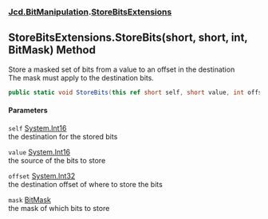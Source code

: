 ### [Jcd.BitManipulation](Jcd_BitManipulation.md 'Jcd.BitManipulation').[StoreBitsExtensions](Jcd_BitManipulation_StoreBitsExtensions.md 'Jcd.BitManipulation.StoreBitsExtensions')
## StoreBitsExtensions.StoreBits(short, short, int, BitMask) Method
Store a masked set of bits from a value to an offset in the destination  
The mask must apply to the destination bits.  
```csharp
public static void StoreBits(this ref short self, short value, int offset, Jcd.BitManipulation.BitMask mask);
```
#### Parameters
<a name='Jcd_BitManipulation_StoreBitsExtensions_StoreBits(short_short_int_Jcd_BitManipulation_BitMask)_self'></a>
`self` [System.Int16](https://docs.microsoft.com/en-us/dotnet/api/System.Int16 'System.Int16')  
the destination for the stored bits
  
<a name='Jcd_BitManipulation_StoreBitsExtensions_StoreBits(short_short_int_Jcd_BitManipulation_BitMask)_value'></a>
`value` [System.Int16](https://docs.microsoft.com/en-us/dotnet/api/System.Int16 'System.Int16')  
the source of the bits to store
  
<a name='Jcd_BitManipulation_StoreBitsExtensions_StoreBits(short_short_int_Jcd_BitManipulation_BitMask)_offset'></a>
`offset` [System.Int32](https://docs.microsoft.com/en-us/dotnet/api/System.Int32 'System.Int32')  
the destination offset of where to store the bits
  
<a name='Jcd_BitManipulation_StoreBitsExtensions_StoreBits(short_short_int_Jcd_BitManipulation_BitMask)_mask'></a>
`mask` [BitMask](Jcd_BitManipulation_BitMask.md 'Jcd.BitManipulation.BitMask')  
the mask of which bits to store
  
